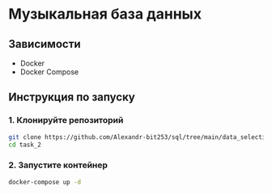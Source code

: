 # Музыкальная база данных

## Зависимости
- Docker
- Docker Compose

## Инструкция по запуску

### 1. Клонируйте репозиторий
```bash
git clone https://github.com/Alexandr-bit253/sql/tree/main/data_selection/task_2
cd task_2
```
### 2. Запустите контейнер
```bash
docker-compose up -d
```
